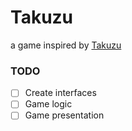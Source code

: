# Takuzu
a game inspired by [Takuzu](https://en.wikipedia.org/wiki/Takuzu)

### TODO
- [ ] Create interfaces
- [ ] Game logic
- [ ] Game presentation
